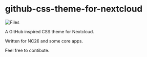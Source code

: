 # github-css-theme-for-nextcloud

![Files](https://user-images.githubusercontent.com/82395416/230382842-80276434-f4c1-4460-8d82-76c3f67ad4e3.png)

A GitHub inspired CSS theme for Nextcloud.

Written for NC26 and some core apps.

Feel free to contibute.
